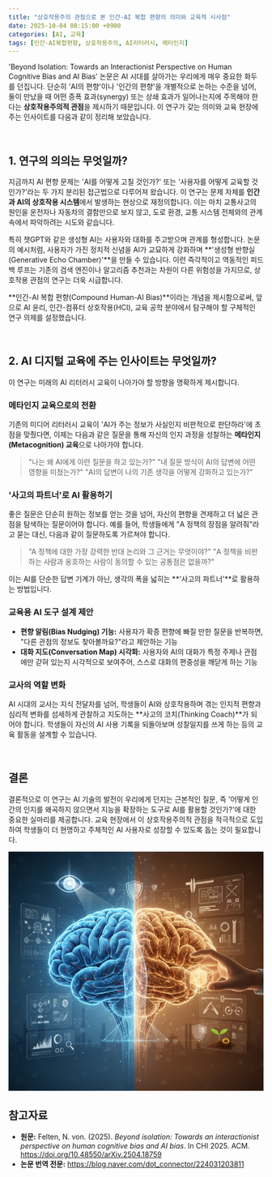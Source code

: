 ```yaml
---
title: "상호작용주의 관점으로 본 인간-AI 복합 편향의 의미와 교육적 시사점"
date: 2025-10-04 08:15:00 +0900
categories: [AI, 교육]
tags: [인간-AI복합편향, 상호작용주의, AI리터러시, 메타인지]
---
```


'Beyond Isolation: Towards an Interactionist Perspective on Human Cognitive Bias and AI Bias' 논문은 AI 시대를 살아가는 우리에게 매우 중요한 화두를 던집니다. 단순히 'AI의 편향'이나 '인간의 편향'을 개별적으로 논하는 수준을 넘어, 둘이 만났을 때 어떤 증폭 효과(synergy) 또는 상쇄 효과가 일어나는지에 주목해야 한다는 **상호작용주의적 관점**을 제시하기 때문입니다. 이 연구가 갖는 의미와 교육 현장에 주는 인사이트를 다음과 같이 정리해 보았습니다.

<br>

## 1. 연구의 의의는 무엇일까?

지금까지 AI 편향 문제는 'AI를 어떻게 고칠 것인가?' 또는 '사용자를 어떻게 교육할 것인가?'라는 두 가지 분리된 접근법으로 다루어져 왔습니다. 이 연구는 문제 자체를 **인간과 AI의 상호작용 시스템**에서 발생하는 현상으로 재정의합니다. 이는 마치 교통사고의 원인을 운전자나 자동차의 결함만으로 보지 않고, 도로 환경, 교통 시스템 전체와의 관계 속에서 파악하려는 시도와 같습니다.

특히 챗GPT와 같은 생성형 AI는 사용자와 대화를 주고받으며 관계를 형성합니다. 논문의 예시처럼, 사용자가 가진 정치적 신념을 AI가 교묘하게 강화하며 **'생성형 반향실(Generative Echo Chamber)'**을 만들 수 있습니다. 이런 즉각적이고 역동적인 피드백 루프는 기존의 검색 엔진이나 알고리즘 추천과는 차원이 다른 위험성을 가지므로, 상호작용 관점의 연구는 더욱 시급합니다.

**인간-AI 복합 편향(Compound Human-AI Bias)**이라는 개념을 제시함으로써, 앞으로 AI 윤리, 인간-컴퓨터 상호작용(HCI), 교육 공학 분야에서 탐구해야 할 구체적인 연구 의제를 설정했습니다.

<br>

## 2. AI 디지털 교육에 주는 인사이트는 무엇일까?

이 연구는 미래의 AI 리터러시 교육이 나아가야 할 방향을 명확하게 제시합니다.

### 메타인지 교육으로의 전환
기존의 미디어 리터러시 교육이 'AI가 주는 정보가 사실인지 비판적으로 판단하라'에 초점을 맞췄다면, 이제는 다음과 같은 질문을 통해 자신의 인지 과정을 성찰하는 **메타인지(Metacognition) 교육**으로 나아가야 합니다.

> "나는 왜 AI에게 이런 질문을 하고 있는가?"
> "내 질문 방식이 AI의 답변에 어떤 영향을 미쳤는가?"
> "AI의 답변이 나의 기존 생각을 어떻게 강화하고 있는가?"

### '사고의 파트너'로 AI 활용하기
좋은 질문은 단순히 원하는 정보를 얻는 것을 넘어, 자신의 편향을 견제하고 더 넓은 관점을 탐색하는 질문이어야 합니다. 예를 들어, 학생들에게 "A 정책의 장점을 알려줘"라고 묻는 대신, 다음과 같이 질문하도록 가르쳐야 합니다.

> "A 정책에 대한 가장 강력한 반대 논리와 그 근거는 무엇이야?"
> "A 정책을 비판하는 사람과 옹호하는 사람이 동의할 수 있는 공통점은 없을까?"

이는 AI를 단순한 답변 기계가 아닌, 생각의 폭을 넓히는 **'사고의 파트너'**로 활용하는 방법입니다.

### 교육용 AI 도구 설계 제안
* **편향 알림(Bias Nudging) 기능:** 사용자가 확증 편향에 빠질 만한 질문을 반복하면, "다른 관점의 정보도 찾아볼까요?"라고 제안하는 기능
* **대화 지도(Conversation Map) 시각화:** 사용자와 AI의 대화가 특정 주제나 관점에만 갇혀 있는지 시각적으로 보여주어, 스스로 대화의 편중성을 깨닫게 하는 기능

### 교사의 역할 변화
AI 시대의 교사는 지식 전달자를 넘어, 학생들이 AI와 상호작용하며 겪는 인지적 편향과 심리적 변화를 섬세하게 관찰하고 지도하는 **사고의 코치(Thinking Coach)**가 되어야 합니다. 학생들이 자신의 AI 사용 기록을 되돌아보며 성찰일지를 쓰게 하는 등의 교육 활동을 설계할 수 있습니다.

<br>

## 결론

결론적으로 이 연구는 AI 기술의 발전이 우리에게 던지는 근본적인 질문, 즉 '어떻게 인간의 인지를 왜곡하지 않으면서 지능을 확장하는 도구로 AI를 활용할 것인가?'에 대한 중요한 실마리를 제공합니다. 교육 현장에서 이 상호작용주의적 관점을 적극적으로 도입하여 학생들이 더 현명하고 주체적인 AI 사용자로 성장할 수 있도록 돕는 것이 필요합니다.


![링킹](/assets/linking.jpg)


## 참고자료

* **원문:** Felten, N. von. (2025). *Beyond isolation: Towards an interactionist perspective on human cognitive bias and AI bias*. In CHI 2025. ACM. https://doi.org/10.48550/arXiv.2504.18759
* **논문 번역 전문:** https://blog.naver.com/dot_connector/224031203811
